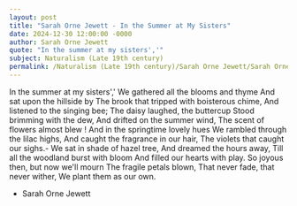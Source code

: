 ```yaml
---
layout: post
title: "Sarah Orne Jewett - In the Summer at My Sisters"
date: 2024-12-30 12:00:00 -0000
author: Sarah Orne Jewett
quote: "In the summer at my sisters','"
subject: Naturalism (Late 19th century)
permalink: /Naturalism (Late 19th century)/Sarah Orne Jewett/Sarah Orne Jewett - In the Summer at My Sisters
---
```


In the summer at my sisters','
   We gathered all the blooms and thyme
   And sat upon the hillside by
   The brook that tripped with boisterous chime,
      And listened to the singing bee;
   The daisy laughed, the buttercup
      Stood brimming with the dew,
   And drifted on the summer wind,
   The scent of flowers almost blew !
   And in the springtime lovely hues
   We rambled through the lilac highs,
   And caught the fragrance in our hair,
   The violets that caught our sighs.-
      We sat in shade of hazel tree,
   And dreamed the hours away,
   Till all the woodland burst with bloom
   And filled our hearts with play.
   So joyous then, but now we'll mourn
   The fragile petals blown,
   That never fade, that never wither,
   We plant them as our own.

- Sarah Orne Jewett
